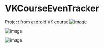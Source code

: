 # VKCourseEvenTracker
Project from android VK course
![image](https://user-images.githubusercontent.com/45011195/146429799-418eaedc-eecf-4368-b38b-b99de8faaffd.png)

![image](https://user-images.githubusercontent.com/45011195/146430432-260537e3-906a-4a38-a93b-fd1a4377eedf.png)

![image](https://user-images.githubusercontent.com/45011195/146430520-459a63ba-2efb-40a2-b2dc-3e58fd726fb1.png)
